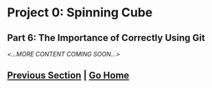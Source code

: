 # Project 0: Spinning Cube

## Part 6: The Importance of Correctly Using Git

_<...MORE CONTENT COMING SOON...>_

## [Previous Section](../submission) | [Go Home](..)

